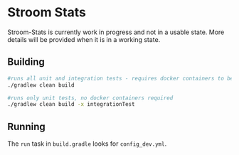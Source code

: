 # Stroom Stats

Stroom-Stats is currently work in progress and not in a usable state. More details will be provided when it is in a working state.

## Building

```bash
#runs all unit and integration tests - requires docker containers to be running
./gradlew clean build 

#runs only unit tests, no docker containers required
./gradlew clean build -x integrationTest
```

## Running
The `run` task in `build.gradle` looks for `config_dev.yml`.
